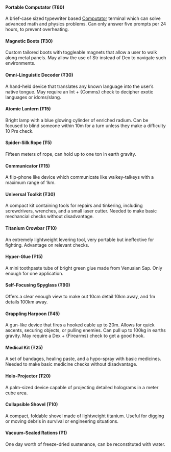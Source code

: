 #### Portable Computator (₮80)
A brief-case sized typewriter based [Computator](Technology.md#Computators) terminal which can solve advanced math and physics problems. Can only answer five prompts per 24 hours, to prevent overheating.
#### Magnetic Boots (₮30)
Custom tailored boots with toggleable magnets that allow a user to walk along metal panels. May allow the use of Str instead of Dex to navigate such environments.
#### Omni-Linguistic Decoder (₮30)
A hand-held device that translates any known language into the user’s native tongue. May require an Int + {Comms} check to decipher exotic languages or idoms/slang.
#### Atomic Lantern (₮15)
Bright lamp with a blue glowing cylinder of enriched radium. Can be focused to blind someone within 10m for a turn unless they make a difficulty 10 Prs check.
#### Spider-Silk Rope (₮5)
Fifteen meters of rope, can hold up to one ton in earth gravity.
#### Communicator (₮15)
A flip-phone like device which communicate like walkey-talkeys with a maximum range of 1km.
#### Universal Toolkit (₮30)
A compact kit containing tools for repairs and tinkering, including screwdrivers, wrenches, and a small laser cutter. Needed to make basic mechancial checks without disadvantage.
#### Titanium Crowbar (₮10)
An extremely lightweight levering tool, very portable but ineffective for fighting. Advantage on relevant checks.
#### Hyper-Glue (₮15)
A mini toothpaste tube of bright green glue made from Venusian Sap. Only enough for one application.
#### Self-Focusing Spyglass (₮90)
Offers a clear enough view to make out 10cm detail 10km away, and 1m details 100km away.
#### Grappling Harpoon (₮45)
A gun-like device that fires a hooked cable up to 20m. Allows for quick ascents, securing objects, or pulling enemies. Can pull up to 100kg in earths gravity. May require a Dex + {Firearms} check to get a good hook.
#### Medical Kit (₮25)
A set of bandages, healing paste, and a hypo-spray with basic medicines. Needed to make basic medicine checks without disadvantage.
#### Holo-Projector (₮20)
A palm-sized device capable of projecting detailed holograms in a meter cube area.
#### Collapsible Shovel (₮10)
A compact, foldable shovel made of lightweight titanium. Useful for digging or moving debris in survival or engineering situations.
#### Vacuum-Sealed Rations (₮1)
One day worth of freeze-dried sustenance, can be reconstituted with water.